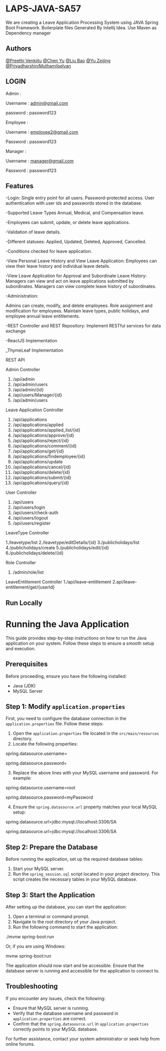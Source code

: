 # LAPS-JAVA-SA57

We are creating a Leave Application Processing System using JAVA Spring Boot Framework. Boilerplate files Generated By Intellij Idea. Use Maven as Dependency manager


## Authors

[@Preethi Venkiitu](https://www.github.com/preethivenkat5)
[@Chen Yu](https://www.github.com/chenyu-01)
[@Liu Bao](https://www.github.com/MozLau)
[@Yu Zeijing](https://www.github.com/CsCesium)
[@PriyadharshiniMuthamilselvan](https://www.github.com/PriyadharshiniMuthamilselvan)


## LOGIN
Admin :

Username : admin@gmail.com

password : password123

Employee :

Username : employee2@gmail.com

Password : password123

Manager :

Username : manager@gmail.com

Password : password123


## Features

-Login:
Single entry point for all users.
Password-protected access.
User authentication with user ids and passwords stored in the database.

-Supported Leave Types
Annual, Medical, and Compensation leave.

-Employees can submit, update, or delete leave applications.

-Validation of leave details.

-Different statuses: Applied, Updated, Deleted, Approved, Cancelled.

-Conditions checked for leave application.

-View Personal Leave History and View Leave Application:
Employees can view their leave history and individual leave details.

-View Leave Application for Approval and Subordinate Leave History:
Managers can view and act on leave applications submitted by subordinates.
Managers can view complete leave history of subordinates.

-Administration:

Admins can create, modify, and delete employees.
Role assignment and modification for employees.
Maintain leave types, public holidays, and employee annual leave entitlements.

-REST Controller and REST Repository:
Implement RESTful services for data exchange

-ReactJS Implementation

_ThymeLeaf Implementation






REST API

Admin Controller
1. /api/admin
2. /api/admin/users
3. /api/admin/{id}
4. /api/users/Manager/{id}
5. /api/admin/users

Leave Application Controller
1. /api/applications
2. /api/applications/applied
3. /api/applications/applied_list/{id}
4. /api/applications/approve/{id}
5. /api/applications/reject/{id}
6. /api/applications/comment/{id}
7. /api/applications/get/{id}
8. /api/applications/findemployee/{id}
9. /api/applications/update
10. /api/applications/cancel/{id}
11. /api/applications/delete/{id}
12. /api/applications/submit/{id}
13. /api/applications/query/{id}

User Controller

1. /api/users
2. /api/users/login
3. /api/users/check-auth
4. /api/users/logout
5. /api/users/register

LeaveType Controller

1./leavetype/list
2./leavetype/editDetails/{id}
3./publicholidays/list
4./publicholidays/create
5./publicholidays/edit/{id}
6./publicholidays/delete/{id}

Role Controller
1. /admin/role/list

LeaveEntitlement Controller
1./api/leave-entitlement
2.api/leave-entitlement/get/{userId}




## Run Locally

# Running the Java Application

This guide provides step-by-step instructions on how to run the Java application on your system. Follow these steps to ensure a smooth setup and execution.

## Prerequisites

Before proceeding, ensure you have the following installed:
- Java (JDK)
- MySQL Server

## Step 1: Modify `application.properties`

First, you need to configure the database connection in the `application.properties` file. Follow these steps:

1. Open the `application.properties` file located in the `src/main/resources` directory.
2. Locate the following properties:
   
spring.datasource.username=

spring.datasource.password=

3. Replace the above lines with your MySQL username and password. For example:
   
spring.datasource.username=root

spring.datasource.password=myPassword

4. Ensure the `spring.datasource.url` property matches your local MySQL setup:
   
spring.datasource.url=jdbc:mysql://localhost:3306/SA

spring.datasource.url=jdbc:mysql://localhost:3306/SA

## Step 2: Prepare the Database

Before running the application, set up the required database tables:

1. Start your MySQL server.
2. Run the `spring_session.sql` script located in your project directory. This script creates the necessary tables in your MySQL database.

## Step 3: Start the Application

After setting up the database, you can start the application:

1. Open a terminal or command prompt.
2. Navigate to the root directory of your Java project.
3. Run the following command to start the application:

./mvnw spring-boot:run

Or, if you are using Windows:

mvnw spring-boot:run

The application should now start and be accessible. Ensure that the database server is running and accessible for the application to connect to.

## Troubleshooting

If you encounter any issues, check the following:

- Ensure that MySQL server is running.
- Verify that the database username and password in `application.properties` are correct.
- Confirm that the `spring.datasource.url` in `application.properties` correctly points to your MySQL database.

For further assistance, contact your system administrator or seek help from online forums.
